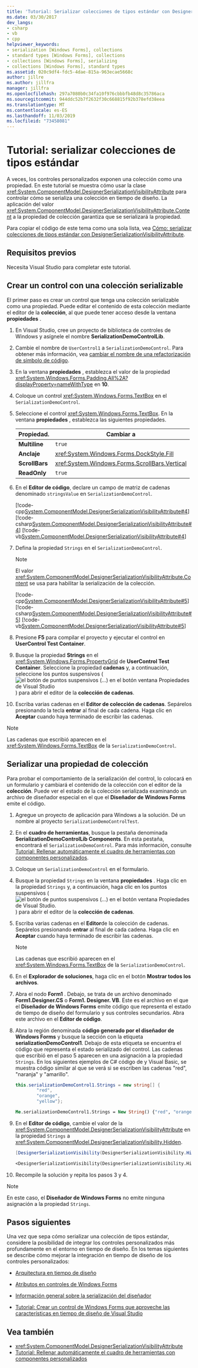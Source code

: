 ```yaml
---
title: 'Tutorial: Serializar colecciones de tipos estándar con DesignerSerializationVisibilityAttribute'
ms.date: 03/30/2017
dev_langs:
- csharp
- vb
- cpp
helpviewer_keywords:
- serialization [Windows Forms], collections
- standard types [Windows Forms], collections
- collections [Windows Forms], serializing
- collections [Windows Forms], standard types
ms.assetid: 020c9df4-fdc5-4dae-815a-963ecae5668c
author: jillre
ms.author: jillfra
manager: jillfra
ms.openlocfilehash: 297a7080b0c34fa10f976cbbbfb48d8c35786aca
ms.sourcegitcommit: 944ddc52b7f2632f30c668815f92b378efd38eea
ms.translationtype: MT
ms.contentlocale: es-ES
ms.lasthandoff: 11/03/2019
ms.locfileid: "73458081"
---
```

# <a name="walkthrough-serialize-collections-of-standard-types"></a>Tutorial: serializar colecciones de tipos estándar

A veces, los controles personalizados exponen una colección como una propiedad. En este tutorial se muestra cómo usar la clase <xref:System.ComponentModel.DesignerSerializationVisibilityAttribute> para controlar cómo se serializa una colección en tiempo de diseño. La aplicación del valor <xref:System.ComponentModel.DesignerSerializationVisibilityAttribute.Content> a la propiedad de colección garantiza que se serializará la propiedad.

Para copiar el código de este tema como una sola lista, vea [Cómo: serializar colecciones de tipos estándar con DesignerSerializationVisibilityAttribute](https://docs.microsoft.com/previous-versions/visualstudio/visual-studio-2013/ms171833(v=vs.120)).

## <a name="prerequisites"></a>Requisitos previos

Necesita Visual Studio para completar este tutorial.

## <a name="create-a-control-with-a-serializable-collection"></a>Crear un control con una colección serializable

El primer paso es crear un control que tenga una colección serializable como una propiedad. Puede editar el contenido de esta colección mediante el editor de la **colección**, al que puede tener acceso desde la ventana **propiedades** .

1. En Visual Studio, cree un proyecto de biblioteca de controles de Windows y asígnele el nombre **SerializationDemoControlLib**.

2. Cambie el nombre de `UserControl1` a `SerializationDemoControl`. Para obtener más información, vea [cambiar el nombre de una refactorización de símbolo de código](/visualstudio/ide/reference/rename).

3. En la ventana **propiedades** , establezca el valor de la propiedad <xref:System.Windows.Forms.Padding.All%2A?displayProperty=nameWithType> en **10**.

4. Coloque un control <xref:System.Windows.Forms.TextBox> en el `SerializationDemoControl`.

5. Seleccione el control <xref:System.Windows.Forms.TextBox>. En la ventana **propiedades** , establezca las siguientes propiedades.

    |Propiedad.|Cambiar a|
    |--------------|---------------|
    |**Multiline**|`true`|
    |**Anclaje**|<xref:System.Windows.Forms.DockStyle.Fill>|
    |**ScrollBars**|<xref:System.Windows.Forms.ScrollBars.Vertical>|
    |**ReadOnly**|`true`|

6. En el **Editor de código**, declare un campo de matriz de cadenas denominado `stringsValue` en `SerializationDemoControl`.

     [!code-cpp[System.ComponentModel.DesignerSerializationVisibilityAttribute#4](~/samples/snippets/cpp/VS_Snippets_Winforms/System.ComponentModel.DesignerSerializationVisibilityAttribute/cpp/form1.cpp#4)]
     [!code-csharp[System.ComponentModel.DesignerSerializationVisibilityAttribute#4](~/samples/snippets/csharp/VS_Snippets_Winforms/System.ComponentModel.DesignerSerializationVisibilityAttribute/CS/form1.cs#4)]
     [!code-vb[System.ComponentModel.DesignerSerializationVisibilityAttribute#4](~/samples/snippets/visualbasic/VS_Snippets_Winforms/System.ComponentModel.DesignerSerializationVisibilityAttribute/VB/form1.vb#4)]

7. Defina la propiedad `Strings` en el `SerializationDemoControl`.

   > [!NOTE]
   > El valor <xref:System.ComponentModel.DesignerSerializationVisibilityAttribute.Content> se usa para habilitar la serialización de la colección.

   [!code-cpp[System.ComponentModel.DesignerSerializationVisibilityAttribute#5](~/samples/snippets/cpp/VS_Snippets_Winforms/System.ComponentModel.DesignerSerializationVisibilityAttribute/cpp/form1.cpp#5)]
   [!code-csharp[System.ComponentModel.DesignerSerializationVisibilityAttribute#5](~/samples/snippets/csharp/VS_Snippets_Winforms/System.ComponentModel.DesignerSerializationVisibilityAttribute/CS/form1.cs#5)]
   [!code-vb[System.ComponentModel.DesignerSerializationVisibilityAttribute#5](~/samples/snippets/visualbasic/VS_Snippets_Winforms/System.ComponentModel.DesignerSerializationVisibilityAttribute/VB/form1.vb#5)]

8. Presione **F5** para compilar el proyecto y ejecutar el control en **UserControl Test Container**.

9. Busque la propiedad **Strings** en el <xref:System.Windows.Forms.PropertyGrid> de **UserControl Test Container**. Seleccione la propiedad **cadenas** y, a continuación, seleccione los puntos suspensivos (![el botón de puntos suspensivos (...) en el botón ventana Propiedades de Visual Studio](./media/visual-studio-ellipsis-button.png)) para abrir el editor de la **colección de cadenas**.

10. Escriba varias cadenas en el **Editor de colección de cadenas**. Sepárelos presionando la tecla **entrar** al final de cada cadena. Haga clic en **Aceptar** cuando haya terminado de escribir las cadenas.

   > [!NOTE]
   > Las cadenas que escribió aparecen en el <xref:System.Windows.Forms.TextBox> de la `SerializationDemoControl`.

## <a name="serialize-a-collection-property"></a>Serializar una propiedad de colección

Para probar el comportamiento de la serialización del control, lo colocará en un formulario y cambiará el contenido de la colección con el editor de la **colección**. Puede ver el estado de la colección serializada examinando un archivo de diseñador especial en el que el **Diseñador de Windows Forms** emite el código.

1. Agregue un proyecto de aplicación para Windows a la solución. Dé un nombre al proyecto `SerializationDemoControlTest`.

2. En el **cuadro de herramientas**, busque la pestaña denominada **SerializationDemoControlLib Components**. En esta pestaña, encontrará el `SerializationDemoControl`. Para más información, consulte [Tutorial: Rellenar automáticamente el cuadro de herramientas con componentes personalizados](walkthrough-automatically-populating-the-toolbox-with-custom-components.md).

3. Coloque un `SerializationDemoControl` en el formulario.

4. Busque la propiedad `Strings` en la ventana **propiedades** . Haga clic en la propiedad `Strings` y, a continuación, haga clic en los puntos suspensivos (![el botón de puntos suspensivos (...) en el botón ventana Propiedades de Visual Studio.](./media/visual-studio-ellipsis-button.png)) para abrir el editor de la **colección de cadenas**.

5. Escriba varias cadenas en el **Editor**de la colección de cadenas. Sepárelos presionando **entrar** al final de cada cadena. Haga clic en **Aceptar** cuando haya terminado de escribir las cadenas.

    > [!NOTE]
    > Las cadenas que escribió aparecen en el <xref:System.Windows.Forms.TextBox> de la `SerializationDemoControl`.

6. En el **Explorador de soluciones**, haga clic en el botón **Mostrar todos los archivos**.

7. Abra el nodo **Form1** . Debajo, se trata de un archivo denominado **Form1.Designer.CS** o **Form1. Designer. VB**. Este es el archivo en el que el **Diseñador de Windows Forms** emite código que representa el estado de tiempo de diseño del formulario y sus controles secundarios. Abra este archivo en el **Editor de código**.

8. Abra la región denominada **código generado por el diseñador de Windows Forms** y busque la sección con la etiqueta **serializationDemoControl1**. Debajo de esta etiqueta se encuentra el código que representa el estado serializado del control. Las cadenas que escribió en el paso 5 aparecen en una asignación a la propiedad `Strings`. En los siguientes ejemplos de C# código de y Visual Basic, se muestra código similar al que se verá si se escriben las cadenas "red", "naranja" y "amarillo".

    ```csharp
    this.serializationDemoControl1.Strings = new string[] {
            "red",
            "orange",
            "yellow"};
    ```

    ```vb
    Me.serializationDemoControl1.Strings = New String() {"red", "orange", "yellow"}
    ```

9. En el **Editor de código**, cambie el valor de la <xref:System.ComponentModel.DesignerSerializationVisibilityAttribute> en la propiedad `Strings` a <xref:System.ComponentModel.DesignerSerializationVisibility.Hidden>.

    ```csharp
    [DesignerSerializationVisibility(DesignerSerializationVisibility.Hidden)]
    ```

    ```vb
    <DesignerSerializationVisibility(DesignerSerializationVisibility.Hidden)> _
    ```

10. Recompile la solución y repita los pasos 3 y 4.

> [!NOTE]
> En este caso, el **Diseñador de Windows Forms** no emite ninguna asignación a la propiedad `Strings`.

## <a name="next-steps"></a>Pasos siguientes

Una vez que sepa cómo serializar una colección de tipos estándar, considere la posibilidad de integrar los controles personalizados más profundamente en el entorno en tiempo de diseño. En los temas siguientes se describe cómo mejorar la integración en tiempo de diseño de los controles personalizados:

- [Arquitectura en tiempo de diseño](https://docs.microsoft.com/previous-versions/visualstudio/visual-studio-2013/c5z9s1h4(v=vs.120))

- [Atributos en controles de Windows Forms](attributes-in-windows-forms-controls.md)

- [Información general sobre la serialización del diseñador](https://docs.microsoft.com/previous-versions/visualstudio/visual-studio-2013/ms171834(v=vs.120))

- [Tutorial: Crear un control de Windows Forms que aproveche las características en tiempo de diseño de Visual Studio](creating-a-wf-control-design-time-features.md)

## <a name="see-also"></a>Vea también

- <xref:System.ComponentModel.DesignerSerializationVisibilityAttribute>
- [Tutorial: Rellenar automáticamente el cuadro de herramientas con componentes personalizados](walkthrough-automatically-populating-the-toolbox-with-custom-components.md)
